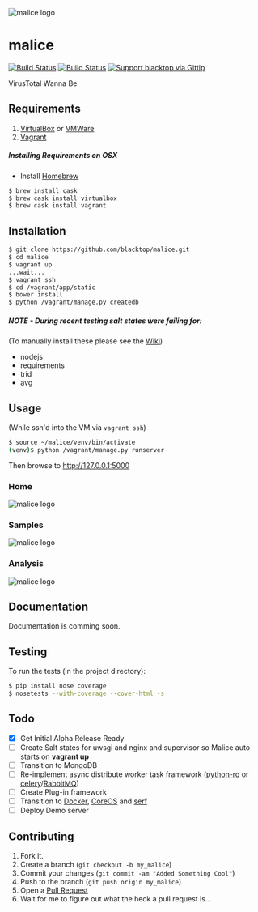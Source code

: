 ![malice logo](https://raw.githubusercontent.com/black-top/malice/master/app/static/img/logo/malice_logo.png)

malice
======
[![Build Status](https://drone.io/github.com/blacktop/malice/status.png)](https://drone.io/github.com/blacktop/malice/latest)
[![Build Status](https://travis-ci.org/blacktop/malice.svg?branch=master)](https://travis-ci.org/blacktop/malice)
[![Support blacktop via Gittip](http://img.shields.io/gittip/blacktop.svg)](https://www.gittip.com/blacktop/)

VirusTotal Wanna Be

Requirements
------------
1. [VirtualBox](https://www.virtualbox.org/wiki/Downloads) or [VMWare](https://www.vmware.com/products/fusion/)
2. [Vagrant](http://www.vagrantup.com/downloads.html)

##### Installing Requirements on OSX
 - Install [Homebrew](http://brew.sh)
```bash
$ brew install cask
$ brew cask install virtualbox
$ brew cask install vagrant
```

Installation
------------
```bash
$ git clone https://github.com/blacktop/malice.git
$ cd malice
$ vagrant up
...wait...
$ vagrant ssh
$ cd /vagrant/app/static
$ bower install
$ python /vagrant/manage.py createdb
```
##### NOTE - During recent testing salt states were failing for:
(To manually install these please see the [Wiki](https://github.com/blacktop/malice/wiki/Installation))
- nodejs
- requirements
- trid
- avg

Usage
-----
(While ssh'd into the VM via ```vagrant ssh```)
```bash
$ source ~/malice/venv/bin/activate
(venv)$ python /vagrant/manage.py runserver
```

Then browse to http://127.0.0.1:5000

### Home
![malice logo](https://raw.githubusercontent.com/blacktop/malice/master/docs/images/index.png)
### Samples
![malice logo](https://raw.githubusercontent.com/blacktop/malice/master/docs/images/samples.png)
### Analysis
![malice logo](https://raw.githubusercontent.com/blacktop/malice/master/docs/images/analysis.png)

Documentation
-------------
Documentation is comming soon.

Testing
-------
To run the tests (in the project directory):
```bash
$ pip install nose coverage
$ nosetests --with-coverage --cover-html -s
```

Todo
----
- [x] Get Initial Alpha Release Ready
- [ ] Create Salt states for uwsgi and nginx and supervisor so Malice auto starts on **vagrant up**
- [ ] Transition to MongoDB
- [ ] Re-implement async distribute worker task framework ([python-rq](http://python-rq.org) or [celery](http://www.celeryproject.org)/[RabbitMQ](http://www.rabbitmq.com))
- [ ] Create Plug-in framework
- [ ] Transition to [Docker](), [CoreOS]() and [serf]()
- [ ] Deploy Demo server

Contributing
------------
1. Fork it.
2. Create a branch (`git checkout -b my_malice`)
3. Commit your changes (`git commit -am "Added Something Cool"`)
4. Push to the branch (`git push origin my_malice`)
5. Open a [Pull Request](https://github.com/blacktop/malice/pulls)
6. Wait for me to figure out what the heck a pull request is...
